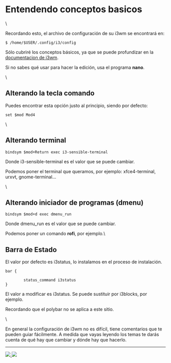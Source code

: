 # Entendendo conceptos basicos

\


Recordando esto, el archivo de configuración de su i3wm se encontrará en:

```shell
$ /home/$USER/.config/i3/config
```

Sólo cubriré los conceptos básicos, ya que se puede profundizar en la [documentacion de i3wm](https://i3wm.org/docs/).

Si no sabes qué usar para hacer la edición, usa el programa **nano**.

\


## Alterando la tecla comando

Puedes encontrar esta opción justo al principio, siendo por defecto:

```
set $mod Mod4
```

\


## Alterando terminal

```shell
bindsym $mod+Return exec i3-sensible-terminal
```

Donde i3-sensible-terminal es el valor que se puede cambiar.&#x20;

Podemos poner el terminal que queramos, por ejemplo: xfce4-terminal, urxvt, gnome-terminal...

\


## Alterando iniciador de programas (dmenu)

```shell
bindsym $mod+d exec dmenu_run
```

Donde dmenu\_run es el valor que se puede cambiar.

&#x20;Podemos poner un comando **rofi**, por ejemplo.\


## Barra de Estado

El valor por defecto es i3status, lo instalamos en el proceso de instalación.

```
bar {
```

```shell
        status_command i3status
}
```

El valor a modificar es i3status. Se puede sustituir por i3blocks, por ejemplo.&#x20;

Recordando que el polybar no se aplica a este sitio.

\


En general la configuración de i3wm no es difícil, tiene comentarios que te pueden guiar fácilmente. A medida que vayas leyendo los temas te darás cuenta de qué hay que cambiar y dónde hay que hacerlo.

***

[![](https://img.shields.io/badge/voltar-red?\&style=for-the-badge) ](<../02 - Usabilidade/2.3-Matando\_processos.md>)[![](https://img.shields.io/badge/pr%C3%B3ximo-blue?\&style=for-the-badge)](3.2-Criando\_atalhos.md)
